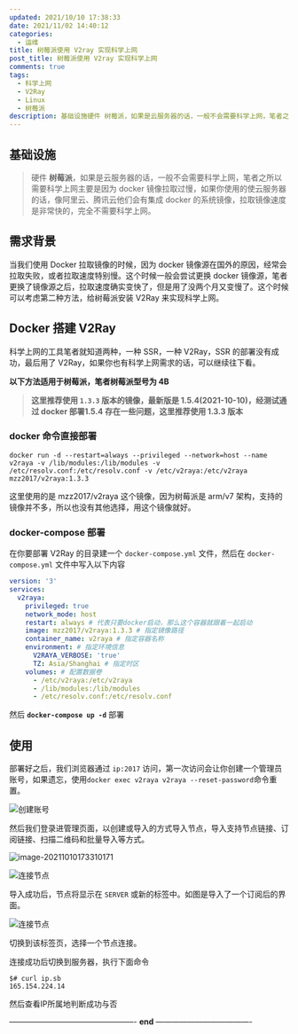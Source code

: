```yaml
---
updated: 2021/10/10 17:38:33
date: 2021/11/02 14:40:12
categories: 
  - 运维
title: 树莓派使用 V2ray 实现科学上网
post_title: 树莓派使用 V2ray 实现科学上网
comments: true
tags:
  - 科学上网
  - V2Ray
  - Linux
  - 树莓派
description: 基础设施硬件 树莓派，如果是云服务器的话，一般不会需要科学上网，笔者之所以需要科学上网主要是因为 docker 镜像拉取过慢，如果你使用的使云服务器的话，像阿里云、腾讯云他们会有集成 docker 的系统镜像，拉取镜像速度是非常快的，完全不需要科学上网。需求背景当我们使用 Docker 拉取镜像的时候，因为 docker 镜像源在国外的原因，经常会拉取失败，或者拉取速度特别慢。这个时候一般会尝试更换 docker 镜像源，笔者更换了镜像源之后，拉取速度确实变快了，但是用了没两个月又变慢了。这个时候可以考虑第二种方法，给树莓派安装 V2Ray 来实现科学上网。
---
```



## 基础设施

> 硬件 **树莓派**，如果是云服务器的话，一般不会需要科学上网，笔者之所以需要科学上网主要是因为 docker 镜像拉取过慢，如果你使用的使云服务器的话，像阿里云、腾讯云他们会有集成 docker 的系统镜像，拉取镜像速度是非常快的，完全不需要科学上网。

## 需求背景

当我们使用 Docker 拉取镜像的时候，因为 docker 镜像源在国外的原因，经常会拉取失败，或者拉取速度特别慢。这个时候一般会尝试更换 docker 镜像源，笔者更换了镜像源之后，拉取速度确实变快了，但是用了没两个月又变慢了。这个时候可以考虑第二种方法，给树莓派安装 V2Ray 来实现科学上网。

## Docker 搭建 V2Ray

科学上网的工具笔者就知道两种，一种 SSR，一种 V2Ray，SSR 的部署没有成功，最后用了 V2Ray，如果你也有科学上网需求的话，可以继续往下看。

**以下方法适用于树莓派，笔者树莓派型号为 4B**

> **这里推荐使用 `1.3.3` 版本的镜像，最新版是 1.5.4(2021-10-10)，经测试通过 docker 部署1.5.4 存在一些问题，这里推荐使用 1.3.3 版本**

### docker 命令直接部署

```shell
docker run -d --restart=always --privileged --network=host --name v2raya -v /lib/modules:/lib/modules -v /etc/resolv.conf:/etc/resolv.conf -v /etc/v2raya:/etc/v2raya mzz2017/v2raya:1.3.3
```

这里使用的是 mzz2017/v2raya 这个镜像，因为树莓派是 arm/v7 架构，支持的镜像并不多，所以也没有其他选择，用这个镜像就好。

### docker-compose 部署

在你要部署 V2Ray 的目录建一个 `docker-compose.yml` 文件，然后在 `docker-compose.yml` 文件中写入以下内容

```yml
version: '3'
services:
  v2raya:
    privileged: true
    network_mode: host
    restart: always # 代表只要docker启动，那么这个容器就跟着一起启动
    image: mzz2017/v2raya:1.3.3 # 指定镜像路径
    container_name: v2raya # 指定容器名称
    environment: # 指定环境信息
      V2RAYA_VERBOSE: 'true'
      TZ: Asia/Shanghai # 指定时区
    volumes: # 配置数据卷
      - /etc/v2raya:/etc/v2raya
      - /lib/modules:/lib/modules
      - /etc/resolv.conf:/etc/resolv.conf
```

然后 **`docker-compose up -d`** 部署

## 使用

部署好之后，我们浏览器通过 `ip:2017` 访问，第一次访问会让你创建一个管理员账号，如果遗忘，使用`docker exec v2raya v2raya --reset-password`命令重置。

![创建账号](https://static.jiabanmoyu.com/notes/create-account.png)

然后我们登录进管理页面，以创建或导入的方式导入节点，导入支持节点链接、订阅链接、扫描二维码和批量导入等方式。

![image-20211010173310171](https://static.jiabanmoyu.com/notes/image-20211010173310171.png)

![连接节点](https://static.jiabanmoyu.com/notes/connect1.png)

导入成功后，节点将显示在 `SERVER` 或新的标签中。如图是导入了一个订阅后的界面。

![连接节点](https://static.jiabanmoyu.com/notes/connect2.png)

切换到该标签页，选择一个节点连接。

连接成功后切换到服务器，执行下面命令

```
$# curl ip.sb
165.154.224.14
```

然后查看IP所属地判断成功与否

————————————————- **end** ————————————-